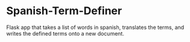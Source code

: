 # Spanish-Term-Definer
Flask app that takes a list of words in spanish, translates the terms, and writes the defined terms onto a new document.
